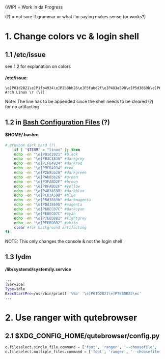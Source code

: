 (WIP) = Work In da Progress

(?) = not sure if grammar or what i'm saying makes sense (or works?)

# 1. Change colors vc & login shell
## 1.1 /etc/issue

see 1.2 for explanation on colors

#### /etc/issue:

    \e]P01d2021\e]P1fb4934\e]P2b8bb26\e]P3fabd2f\e]P483a598\e]P5d3869b\e]P68ec07c\e]P7ebdbb2\e]P83c3836\e]P9fb4934\e]PAb8bb26\e]PBfabd2f\e]PC83a598\e]PDd3869b\e]PE8ec07c\e]PFebdbb2\ec
    Arch Linux \r (\l)

Note: The line has to be appended since the shell needs to be cleared (?) for no artifacting

## 1.2 in [Bash Configuration Files](https://wiki.archlinux.org/title/Bash#Configuration_files) (?)

#### $HOME/.bashrc

```sh
# gruvbox dark hard (?)
    if [ "$TERM" = "linux" ]; then
    echo -en "\e]P01d2021" #black
    echo -en "\e]P83C3836" #darkgrey
    echo -en "\e]P1FB4934" #darkred
    echo -en "\e]P9FB4934" #red
    echo -en "\e]P2b8bb26" #darkgreen
    echo -en "\e]PAb8bb26" #green
    echo -en "\e]P3FABD2F" #brown
    echo -en "\e]PBFABD2F" #yellow
    echo -en "\e]P483A598" #darkblue
    echo -en "\e]PC83A598" #blue
    echo -en "\e]P5d3869b" #darkmagenta
    echo -en "\e]PDd3869b" #magenta
    echo -en "\e]P68EC07C" #darkcyan
    echo -en "\e]PE8EC07C" #cyan
    echo -en "\e]P7EBDBB2" #lightgrey
    echo -en "\e]PFEBDBB2" #white
    clear #for background artifacting
fi
```
NOTE: This only changes the console & not the login shell

## 1.3 lydm 

#### /lib/systemd/system/ly.service

```sh
...
[Service]
Type=idle
ExecStartPre=/usr/bin/printf '%%b' '\e]P01D2021\e]P7EBDBB2\ec'
...
```

#  2. Use ranger with qutebrowser
## 2.1 $XDG_CONFIG_HOME/qutebrowser/config.py

```py
c.fileselect.single_file.command = ['foot', 'ranger', '--choosefile', '{}']
c.fileselect.multiple_files.command = ['foot', 'ranger', '--choosefiles', '{}']
```
